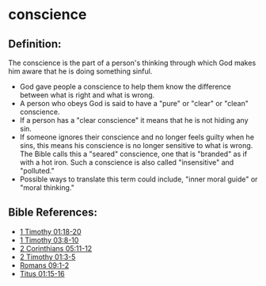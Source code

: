 # conscience #

## Definition: ##

The conscience is the part of a person's thinking through which God makes him aware that he is doing something sinful.

* God gave people a conscience to help them know the difference between what is right and what is wrong.
* A person who obeys God is said to have a "pure" or "clear" or "clean" conscience.
* If a person has a "clear conscience" it means that he is not hiding any sin.
* If someone ignores their conscience and no longer feels guilty when he sins, this means his conscience is no longer sensitive to what is wrong. The Bible calls this a "seared" conscience, one that is "branded" as if with a hot iron. Such a conscience is also called "insensitive" and "polluted."
* Possible ways to translate this term could include, "inner moral guide" or "moral thinking."

## Bible References: ##

* [1 Timothy 01:18-20](https://door43.org/en/bible/notes/1ti/01/18)
* [1 Timothy 03:8-10](https://door43.org/en/bible/notes/1ti/03/08)
* [2 Corinthians 05:11-12](https://door43.org/en/bible/notes/2co/05/11)
* [2 Timothy 01:3-5](https://door43.org/en/bible/notes/2ti/01/03)
* [Romans 09:1-2](https://door43.org/en/bible/notes/rom/09/01)
* [Titus 01:15-16](https://door43.org/en/bible/notes/tit/01/15)

